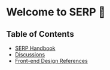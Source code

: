 # Welcome to SERP 🙌

## Table of Contents

- [SERP Handbook](https://github.com/serpcompany/serp/handbook)
- [Discussions](https://github.com/orgs/serpcompany/discussions/)
- [Front-end Design References](https://github.com/orgs/serpcompany/discussions/categories/swipe-files-frontend)
  



